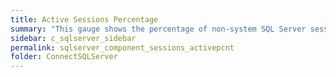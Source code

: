 ```yaml
---
title: ﻿Active Sessions Percentage
summary: "This gauge shows the percentage of non-system SQL Server sessions that are active (executing) or waiting on locks (blocked)."
sidebar: c_sqlserver_sidebar
permalink: sqlserver_component_sessions_activepcnt
folder: ConnectSQLServer
---
```

